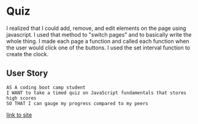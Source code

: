 # Quiz

I realized that I could add, remove, and edit elements on the page using javascript. I used that method to "switch pages" and to basically write the whole thing. I made each page a function and called each function when the user would click one of the buttons. I used the set interval function to create the clock.

## User Story

```
AS A coding boot camp student
I WANT to take a timed quiz on JavaScript fundamentals that stores high scores
SO THAT I can gauge my progress compared to my peers
```

[link to site](https://priddle88.github.io/Quiz/)